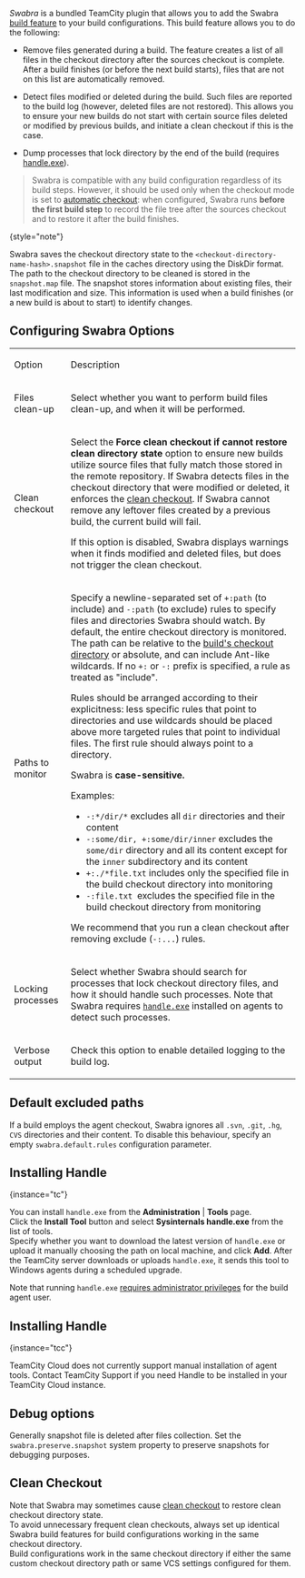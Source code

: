 [//]: # (title: Build Files Cleaner \(Swabra\))
[//]: # (auxiliary-id: viewpage.actionpageId113084151;Build Files Cleaner \(Swabra\))

_Swabra_ is a bundled TeamCity plugin that allows you to add the Swabra [build feature](adding-build-features.md) to your build configurations. This build feature allows you to do the following:

* Remove files generated during a build. The feature creates a list of all files in the checkout directory after the sources checkout is complete. After a build finishes (or before the next build starts), files that are not on this list are automatically removed.

* Detect files modified or deleted during the build. Such files are reported to the build log (however, deleted files are not restored). This allows you to ensure your new builds do not start with certain source files deleted or modified by previous builds, and initiate a clean checkout if this is the case.

* Dump processes that lock directory by the end of the build (requires [handle.exe](#Installing+Handle)).


> Swabra is compatible with any build configuration regardless of its build steps. However, it should be used only when the checkout mode is set to [automatic checkout](vcs-checkout-mode.md): when configured, Swabra runs __before the first build step__ to record the file tree after the sources checkout and to restore it after the build finishes.
>
{style="note"}

Swabra saves the checkout directory state to the `<checkout-directory-name-hash>.snapshot` file in the caches directory using the DiskDir format. The path to the checkout directory to be cleaned is stored in the `snapshot.map` file. The snapshot stores information about existing files, their last modification and size. This information is used when a build finishes (or a new build is about to start) to identify changes.

## Configuring Swabra Options

<table><tr>

<td>

Option


</td>

<td>

Description


</td></tr><tr>

<td>

Files clean-up


</td>

<td>

Select whether you want to perform build files clean-up, and when it will be performed.


</td></tr><tr>

<td>

Clean checkout


</td>

<td>

Select the __Force clean checkout if cannot restore clean directory state__ option to ensure new builds utilize source files that fully match those stored in the remote repository. If Swabra detects files in the checkout directory that were modified or deleted, it enforces the [clean checkout](clean-checkout.md). If Swabra cannot remove any leftover files created by a previous build, the current build will fail.

If this option is disabled, Swabra displays warnings when it finds modified and deleted files, but does not trigger the clean checkout.


</td></tr><tr>

<td>

Paths to monitor


</td>

<td>

Specify a newline-separated set of `+:path` (to include) and `-:path` (to exclude) rules to specify files and directories Swabra should watch. By default, the entire checkout directory is monitored. The path can be relative to the [build's checkout directory](build-checkout-directory.md) or absolute, and can include Ant-like wildcards. If no `+:` or `-:` prefix is specified, a rule as treated as "include".

Rules should be arranged according to their explicitness: less specific rules that point to directories and use wildcards should be placed above more targeted rules that point to individual files. The first rule should always point to a directory.

Swabra is __case-sensitive.__

Examples:

* `-:*/dir/*` excludes all `dir` directories and their content
* `-:some/dir, +:some/dir/inner` excludes the `some/dir` directory and all its content except for the `inner` subdirectory and its content
* `+:./*file.txt` includes only the specified file in the build checkout directory into monitoring
* `-:file.txt `excludes the specified file in the build checkout directory from monitoring

<note>

We recommend that you run a clean checkout after removing exclude (`-:...`) rules.

</note>


</td></tr><tr>

<td>

Locking processes


</td>

<td>

Select whether Swabra should search for processes that lock checkout directory files, and how it should handle such processes. Note that Swabra requires [`handle.exe`](#Installing+Handle) installed on agents to detect such processes.


</td></tr><tr>

<td>

Verbose output


</td>

<td>

Check this option to enable detailed logging to the build log.


</td></tr></table>

## Default excluded paths

If a build employs the agent checkout, Swabra ignores all `.svn`, `.git`, `.hg`, `CVS` directories and their content. To disable this behaviour, specify an empty `swabra.default.rules` configuration parameter.


## Installing Handle
{instance="tc"}

You can install `handle.exe` from the __Administration__ | __Tools__ page.  
Click the __Install Tool__ button and select __Sysinternals handle.exe__ from the list of tools.  
Specify whether you want to download the latest version of `handle.exe` or upload it manually choosing the path on local machine, and click __Add__. After the TeamCity server downloads or uploads `handle.exe`, it sends this tool to Windows agents during a scheduled upgrade.

Note that running `handle.exe` [requires administrator privileges](https://learn.microsoft.com/en-us/sysinternals/downloads/handle) for the build agent user.

## Installing Handle
{instance="tcc"}

TeamCity Cloud does not currently support manual installation of agent tools. Contact TeamCity Support if you need Handle to be installed in your TeamCity Cloud instance.


## Debug options

Generally snapshot file is deleted after files collection. Set the `swabra.preserve.snapshot` system property to preserve snapshots for debugging purposes.

<!--[//]: # (Internal note. Do not delete. "Build Files Cleaner Swabra d36e260.txt")-->

## Clean Checkout

Note that Swabra may sometimes cause [clean checkout](clean-checkout.md) to restore clean checkout directory state.   
To avoid unnecessary frequent clean checkouts, always set up identical Swabra build features for build configurations working in the same checkout directory.   
Build configurations work in the same checkout directory if either the same custom checkout directory path or same VCS settings configured for them.

